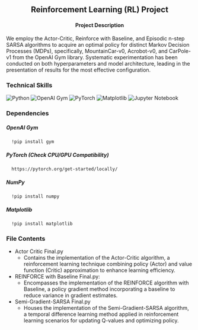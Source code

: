 <h2>
<p align='center'>
Reinforcement Learning (RL) Project
</p>
</h2>

<h4 align='center'> Project Description </h4>
We employ the Actor-Critic, Reinforce with Baseline, and Episodic n-step SARSA algorithms to acquire an optimal policy for distinct Markov Decision Processes (MDPs), specifically, MountainCar-v0, Acrobot-v0, and CarPole-v1 from the OpenAI Gym library. Systematic experimentation has been conducted on both hyperparameters and model architecture, leading in the presentation of results for the most effective configuration.

### Technical Skills
![Python](https://img.shields.io/badge/python-3670A0?style=for-the-badge&logo=python&logoColor=ffdd54)
![OpenAI Gym](https://img.shields.io/badge/OpenAI_Gym-74aa9c?style=for-the-badge&logo=openai&logoColor=white)
![PyTorch](https://img.shields.io/badge/PyTorch-%23EE4C2C.svg?style=for-the-badge&logo=PyTorch&logoColor=white)
![Matplotlib](https://img.shields.io/badge/Matplotlib-%23ffffff.svg?style=for-the-badge&logo=Matplotlib&logoColor=black)
![Jupyter Notebook](https://img.shields.io/badge/jupyter-%23FA0F00.svg?style=for-the-badge&logo=jupyter&logoColor=white)
<br>


### Dependencies
##### OpenAI Gym
      !pip install gym
##### PyTorch (Check CPU/GPU Compatibility)
      https://pytorch.org/get-started/locally/
##### NumPy
      !pip install numpy
##### Matplotlib
      !pip install matplotlib

### File Contents
* Actor Critic Final.py
  - Contains the implementation of the Actor-Critic algorithm, a reinforcement learning technique combining policy (Actor) and value function (Critic) approximation to enhance learning efficiency.
* REINFORCE with Baseline Final.py:
  - Encompasses the implementation of the REINFORCE algorithm with Baseline, a policy gradient method incorporating a baseline to reduce variance in gradient estimates.
* Semi-Gradient-SARSA Final.py
  - Houses the implementation of the Semi-Gradient-SARSA algorithm, a temporal difference learning method applied in reinforcement learning scenarios for updating Q-values and optimizing policy.

